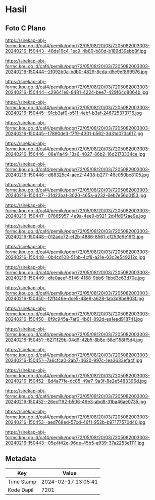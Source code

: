 # Hasil

## Foto C Plano

https://sirekap-obj-formc.kpu.go.id/caf4/pemilu/pdpr/72/05/08/20/03/7205082003003-20240216-150443--48de16c4-1ec9-4b80-b80d-b189d39ebb8f.jpg

https://sirekap-obj-formc.kpu.go.id/caf4/pemilu/pdpr/72/05/08/20/03/7205082003003-20240216-150444--2f092b0a-bdb0-4829-8cda-d5e9ef899976.jpg

https://sirekap-obj-formc.kpu.go.id/caf4/pemilu/pdpr/72/05/08/20/03/7205082003003-20240216-150444--c29641e8-8481-4224-bee7-429f64d8064b.jpg

https://sirekap-obj-formc.kpu.go.id/caf4/pemilu/pdpr/72/05/08/20/03/7205082003003-20240216-150445--91cb3af0-b511-4ebf-b3af-246725373716.jpg

https://sirekap-obj-formc.kpu.go.id/caf4/pemilu/pdpr/72/05/08/20/03/7205082003003-20240216-150445--f7890de3-f7f9-4301-b562-3d31d073a617.jpg

https://sirekap-obj-formc.kpu.go.id/caf4/pemilu/pdpr/72/05/08/20/03/7205082003003-20240216-150446--08e11a49-13a6-4827-86b2-16d2173334ce.jpg

https://sirekap-obj-formc.kpu.go.id/caf4/pemilu/pdpr/72/05/08/20/03/7205082003003-20240216-150446--d68325c4-aec2-4438-b277-46c050bc8105.jpg

https://sirekap-obj-formc.kpu.go.id/caf4/pemilu/pdpr/72/05/08/20/03/7205082003003-20240216-150447--31d23baf-3020-465a-a232-6eb7e56d0153.jpg

https://sirekap-obj-formc.kpu.go.id/caf4/pemilu/pdpr/72/05/08/20/03/7205082003003-20240216-150447--07865957-4e9a-4ee9-b921-2d4fd9f2ae9e.jpg

https://sirekap-obj-formc.kpu.go.id/caf4/pemilu/pdpr/72/05/08/20/03/7205082003003-20240216-150448--012adc72-ef2b-4886-8561-cf253e9e16f2.jpg

https://sirekap-obj-formc.kpu.go.id/caf4/pemilu/pdpr/72/05/08/20/03/7205082003003-20240216-150448--0b4cd108-51bb-4cf8-a21e-03c3e549212c.jpg

https://sirekap-obj-formc.kpu.go.id/caf4/pemilu/pdpr/72/05/08/20/03/7205082003003-20240216-150449--dfe0aeef-5146-4168-9bb6-1bbd3c63d70e.jpg

https://sirekap-obj-formc.kpu.go.id/caf4/pemilu/pdpr/72/05/08/20/03/7205082003003-20240216-150450--f2ff446e-dce5-48e9-a628-1ab3d9be803f.jpg

https://sirekap-obj-formc.kpu.go.id/caf4/pemilu/pdpr/72/05/08/20/03/7205082003003-20240216-150450--8f9c945a-7af6-4b61-892d-ea1eed918741.jpg

https://sirekap-obj-formc.kpu.go.id/caf4/pemilu/pdpr/72/05/08/20/03/7205082003003-20240216-150451--6271f29b-04d9-42b5-8b8e-58ef158ff5d4.jpg

https://sirekap-obj-formc.kpu.go.id/caf4/pemilu/pdpr/72/05/08/20/03/7205082003003-20240216-150451--7a6cfca0-2ab7-4620-997c-1ea3633efa4f.jpg

https://sirekap-obj-formc.kpu.go.id/caf4/pemilu/pdpr/72/05/08/20/03/7205082003003-20240216-150452--8d4a77fe-dc85-49e7-9a3f-8e2e5483396d.jpg

https://sirekap-obj-formc.kpu.go.id/caf4/pemilu/pdpr/72/05/08/20/03/7205082003003-20240216-150452--26ecf192-b506-49e3-abd8-31ba46ae0735.jpg

https://sirekap-obj-formc.kpu.go.id/caf4/pemilu/pdpr/72/05/08/20/03/7205082003003-20240216-150453--aed768ed-57cd-46f1-952b-b97177570d40.jpg

https://sirekap-obj-formc.kpu.go.id/caf4/pemilu/pdpr/72/05/08/20/03/7205082003003-20240216-150443--05e4f42e-96de-45b5-a939-37a2253e1111.jpg


## Metadata

| Key        | Value               |
| ---------- | ------------------- |
| Time Stamp | 2024-02-17 13:05:41 |
| Kode Dapil | 7201                |



